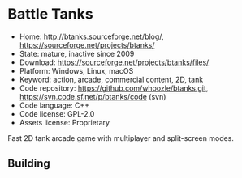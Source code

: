 # Battle Tanks

- Home: http://btanks.sourceforge.net/blog/, https://sourceforge.net/projects/btanks/
- State: mature, inactive since 2009
- Download: https://sourceforge.net/projects/btanks/files/
- Platform: Windows, Linux, macOS
- Keyword: action, arcade, commercial content, 2D, tank
- Code repository: https://github.com/whoozle/btanks.git, https://svn.code.sf.net/p/btanks/code (svn)
- Code language: C++
- Code license: GPL-2.0
- Assets license: Proprietary

Fast 2D tank arcade game with multiplayer and split-screen modes.

## Building


